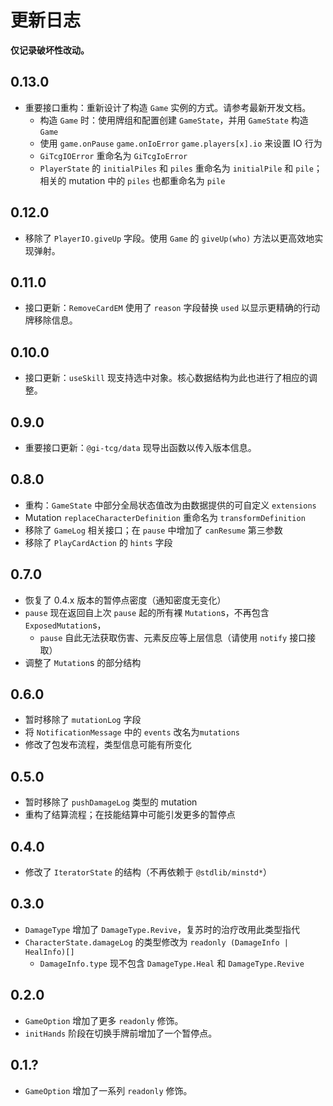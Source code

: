 # 更新日志

**仅记录破坏性改动。**

## 0.13.0
- 重要接口重构：重新设计了构造 `Game` 实例的方式。请参考最新开发文档。
  - 构造 `Game` 时：使用牌组和配置创建 `GameState`，并用 `GameState` 构造 `Game`
  - 使用 `game.onPause` `game.onIoError` `game.players[x].io` 来设置 IO 行为
  - `GiTcgIOError` 重命名为 `GiTcgIoError`
  - `PlayerState` 的 `initialPiles` 和 `piles` 重命名为 `initialPile` 和 `pile`；相关的 mutation 中的 `piles` 也都重命名为 `pile`

## 0.12.0
- 移除了 `PlayerIO.giveUp` 字段。使用 `Game` 的 `giveUp(who)` 方法以更高效地实现弹射。

## 0.11.0
- 接口更新：`RemoveCardEM` 使用了 `reason` 字段替换 `used` 以显示更精确的行动牌移除信息。

## 0.10.0
- 接口更新：`useSkill` 现支持选中对象。核心数据结构为此也进行了相应的调整。

## 0.9.0
- 重要接口更新：`@gi-tcg/data` 现导出函数以传入版本信息。

## 0.8.0
- 重构：`GameState` 中部分全局状态值改为由数据提供的可自定义 `extensions`
- Mutation `replaceCharacterDefinition` 重命名为 `transformDefinition`
- 移除了 `GameLog` 相关接口；在 `pause` 中增加了 `canResume` 第三参数
- 移除了 `PlayCardAction` 的 `hints` 字段

## 0.7.0
- 恢复了 0.4.x 版本的暂停点密度（通知密度无变化）
- `pause` 现在返回自上次 `pause` 起的所有裸 `Mutation`s，不再包含 `ExposedMutation`s，
  - `pause` 自此无法获取伤害、元素反应等上层信息（请使用 `notify` 接口接取）
- 调整了 `Mutation`s 的部分结构

## 0.6.0

- 暂时移除了 `mutationLog` 字段
- 将 `NotificationMessage` 中的 `events` 改名为`mutations`
- 修改了包发布流程，类型信息可能有所变化

## 0.5.0

- 暂时移除了 `pushDamageLog` 类型的 mutation
- 重构了结算流程；在技能结算中可能引发更多的暂停点

## 0.4.0

- 修改了 `IteratorState` 的结构（不再依赖于 `@stdlib/minstd*`）

## 0.3.0

- `DamageType` 增加了 `DamageType.Revive`，复苏时的治疗改用此类型指代
- `CharacterState.damageLog` 的类型修改为 `readonly (DamageInfo | HealInfo)[]`
  - `DamageInfo.type` 现不包含 `DamageType.Heal` 和 `DamageType.Revive`

## 0.2.0

- `GameOption` 增加了更多 `readonly` 修饰。
- `initHands` 阶段在切换手牌前增加了一个暂停点。

## 0.1.?

- `GameOption` 增加了一系列 `readonly` 修饰。
